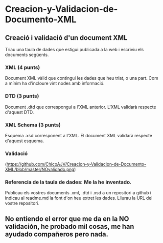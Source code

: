 # Creacion-y-Validacion-de-Documento-XML

## Creació i validació d'un document XML
Triau una taula de dades que estigui publicada a la web i escriviu els documents següents.

### XML (4 punts)
Document XML vàlid que contingui les dades que heu triat, o una part. Com a mínim ha d'incloure vint nodes amb informació.

### DTD (3 punts)
Document .dtd que correspongui a l'XML anterior. L'XML validarà respecte d'aquest DTD.

### XML Schema (3 punts)
Esquema .xsd corresponent a l'XML. El document XML validarà respecte d'aquest esquema.

### Validació
 (https://github.com/ChicoAJV/Creacion-y-Validacion-de-Documento-XML/blob/master/NOvalidado.png)

### Referencia de la taula de dades: Me la he inventado.

Publicau els vostres documents .xml, .dtd i .xsd a un repositori a github i indicau al readme.md la font d'on heu extret les dades. Lliurau la URL del vostre repositori.

## No entiendo el error que me da en la NO validación, he probado mil cosas, me han ayudado compañeros pero nada.
